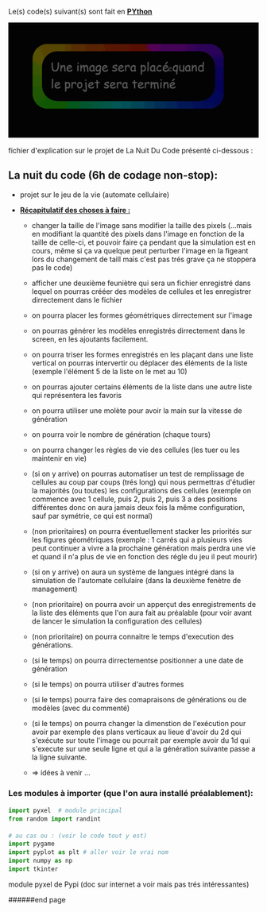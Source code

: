 

Le(s) code(s) suivant(s) sont fait en <u><b> PYthon </b></u>


![img.png](reple.png) 

fichier d'explication sur le projet de La Nuit Du Code présenté ci-dessous :
## La nuit du code (6h de codage non-stop):
- projet sur le jeu de la vie (automate cellulaire)
- <u>**__Récapitulatif des choses à faire :__**</u>

    - changer la taille de l'image sans modifier la taille des pixels (...mais en modifiant la quantité des pixels dans l'image
    en fonction de la taille de celle-ci, et pouvoir faire ça pendant que la simulation est en cours, même
    si ça va quelque peut perturber l'image en la figeant lors du changement de taill mais c'est pas trés grave ça ne
    stoppera pas le code)

    - afficher une deuxième feuniètre qui sera un fichier enregistré dans lequel on pourras crééer des modèles de cellules
    et les enregistrer dirrectement dans le fichier
    - on pourra placer les formes géométriques dirrectement sur l'image
    - on pourras générer les modèles enregistrés dirrectement dans le screen, en les ajoutants facilement.
    - on pourra triser les formes enregistrés en les plaçant dans une liste vertical on pourras intervertir ou déplacer des 
    éléments de la liste (exemple l'élément 5 de la liste on le met au 10)
    - on pourras ajouter certains éléments de la liste dans une autre liste qui représentera les favoris
    - on pourra utiliser une molète pour avoir la main sur la vitesse de génération
    - on pourra voir le nombre de génération (chaque tours)
    - on pourra changer les règles de vie des cellules (les tuer ou les maintenir en vie)
    - (si on y arrive) on pourras automatiser un test de remplissage de cellules au coup par coups (trés long) qui nous permettras d'étudier 
    la majorités (ou toutes) les configurations des cellules (exemple on commence avec 1 cellule, puis 2, puis 2, puis 3 a des positions différentes
    donc on aura jamais deux fois la même configuration, sauf par symétrie, ce qui est normal)
    - (non prioritaires) on pourra éventuellement stacker les priorités sur les figures géométriques (exemple : 1 carrés qui a plusieurs
    vies peut continuer a vivre a la prochaine génération mais perdra une vie et quand il n'a plus de vie
    en fonction des régle du jeu il peut mourir)
    - (si on y arrive) on aura un système de langues intégré dans la simulation de l'automate cellulaire (dans la deuxième fenètre de management)
    - (non prioritaire) on pourra avoir un apperçut des enregistrements de la liste des éléments que l'on
    aura fait au préalable (pour voir avant de lancer le simulation la configuration des cellules)
    - (non prioritaire) on pourra connaitre le temps d'execution des générations.
    - (si le temps) on pourra dirrectementse positionner a une date de génération
    - (si le temps) on pourra utiliser d'autres formes 
    - (si le temps) pourra faire des comapraisons de générations ou de modèles (avec du commenté)
    - (si le temps) on pourra changer la dimenstion de l'exécution pour avoir par exemple des plans verticaux 
      au lieue d'avoir du 2d qui s'exécute sur toute l'image ou pourrait par exemple avoir du 1d qui s'execute sur
      une seule ligne et qui a la génération suivante passe a la ligne suivante.
    - => idées à venir ...




### Les modules à importer (que l'on aura installé préalablement):
```py
import pyxel  # module principal
from random import randint

# au cas ou : (voir le code tout y est)
import pygame
import pyplot as plt # aller voir le vrai nom
import numpy as np
import tkinter

```
module pyxel de Pypi (doc sur internet a voir mais pas trés intéressantes)




######end page
